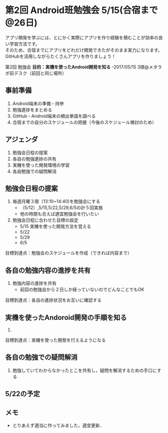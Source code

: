 # 第2回 Android班勉強会 5/15(合宿まで@26日)

アプリ開発を学ぶには、とにかく実際にアプリを作り経験を積むことが効率の良い学習方法です。</br>
そのため、合宿までにアプリをどれだけ開発できたがそのまま実力になります。</br>
GitHubを活用しながらたくさんアプリを作りましょう！

第2回 勉強会 **目的：実機を使ったAndroid開発を知る**
-2017/05/15 3限@メタラボ前デスク（前回と同じ場所）

## 事前準備

1. Android端末の準備・持参
1. 勉強進捗をまとめる
1. GitHub・Android端末の頻出単語を調べる
1. 合宿までの自分のスケジュールの把握（今後のスケジュール検討のため）
## アジェンダ

1. 勉強会日程の提案
1. 各自の勉強進捗の共有
1. 実機を使った開発環境の学習
1. 各自勉強での疑問解消

## 勉強会日程の提案

1. 毎週月曜３限（13:10~14:40)を勉強会にする
    - （5/12）,5/15,5/22,5/29,6/5の計５回実施
    - 他の時間も合えば適宜勉強会を行いたい
1. 勉強会日程に合わせた目標の設定
    - 5/15 実機を使った開発方法を覚える
    - 5/22
    - 5/29
    - 6/5

目標到達点：勉強会のスケジュールを作成（できれば内容まで）

## 各自の勉強内容の進捗を共有

1. 勉強内容の進捗を共有
    - 前回の勉強会から２日しか経っていないのでどんなことでもOK

目標到達点：各自の進捗状況をお互いに確認する

## 実機を使ったAndoroid開発の手順を知る

1. 


目標到達点：実機を使った開発を行えるようになる

## 各自の勉強での疑問解消

1. 勉強していてわからなかったとこを共有し，疑問を解消するための手口にする


## 5/22の予定



## メモ

- とりあえず適当に作ってみました，適宜更新．
